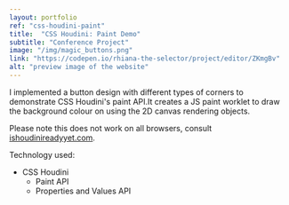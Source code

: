 ```yaml
---
layout: portfolio
ref: "css-houdini-paint"
title:  "CSS Houdini: Paint Demo"
subtitle: "Conference Project"
image: "/img/magic_buttons.png"
link: "https://codepen.io/rhiana-the-selector/project/editor/ZKmgBv"
alt: "preview image of the website"
---
```


I implemented a button design with different types of corners to demonstrate CSS Houdini's paint API.It creates a JS paint worklet to draw the background colour on using the 2D canvas rendering objects.

Please note this does not work on all browsers, consult [ishoudinireadyyet.com](https://ishoudinireadyyet.com/).

Technology used:
 - CSS Houdini
   - Paint API
   - Properties and Values API
